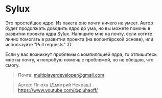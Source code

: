 # Sylux
Это простейшое ядро. Из пакета оно почти ничего не умеет. Автор будет продолжать доводить ядро до ума, но вы можете помочь в развитии проекта ядра Sylux. Напишите мне на почту, если хотите лично помогать в развитии проекта (на волонтёрской основе), или используйте "Pull requests" :D. 

Если у вас возникнут проблемы с компиляцией ядра, то отпишитесь мне на почту, я попробую помочь с проблемой, но не обещаю, что смогу.

> Почта: multiplayerdeveloper@gmail.com

> Автор: Плюха (Дмитрий Некраш) - https://www.youtube.com/@pluhaoff/

